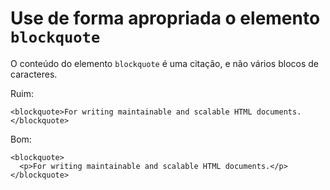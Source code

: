# Use de forma apropriada  o elemento `blockquote` 

O conteúdo do elemento `blockquote` é uma citação, e não vários blocos de caracteres. 

Ruim:

    <blockquote>For writing maintainable and scalable HTML documents.</blockquote>

Bom:

    <blockquote>
      <p>For writing maintainable and scalable HTML documents.</p>
    </blockquote>

